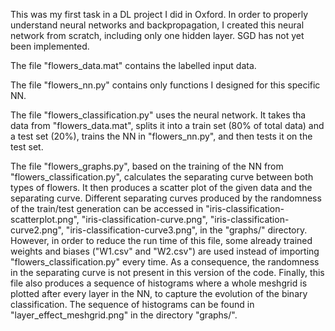 This was my first task in a DL project I did in Oxford. In order to properly understand neural networks and backpropagation, I created this neural network from scratch, including only one hidden layer. SGD has not yet been implemented.

The file "flowers_data.mat" contains the labelled input data.

The file "flowers_nn.py" contains only functions I designed for this specific NN.

The file "flowers_classification.py" uses the neural network. It takes tha data from "flowers_data.mat", splits it into a train set (80% of total data) and a test set (20%), trains the NN in "flowers_nn.py", and then tests it on the test set.

The file "flowers_graphs.py", based on the training of the NN from "flowers_classification.py", calculates the separating curve between both types of flowers. It then produces a scatter plot of the given data and the separating curve. Different separating curves produced by the randomness of the train/test generation can be accessed in "iris-classification-scatterplot.png", "iris-classification-curve.png", "iris-classification-curve2.png", "iris-classification-curve3.png", in the "graphs/" directory.
However, in order to reduce the run time of this file, some already trained weights and biases ("W1.csv" and "W2.csv") are used instead of importing "flowers_classification.py" every time. As a consequence, the randomness in the separating curve is not present in this version of the code. Finally, this file also produces a sequence of histograms where a whole meshgrid is plotted after every layer in the NN, to capture the evolution of the binary classification. The sequence of histograms can be found in "layer_effect_meshgrid.png" in the directory "graphs/".
